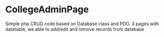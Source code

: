 # CollegeAdminPage
Simple php CRUD code based on Database class and PDO. 
3 pages with datatable, we able to add/edit and remove records from database
